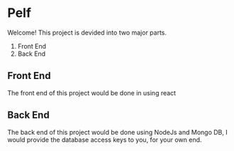 # Pelf
Welcome!
This project is devided into two major parts.
1. Front End
2. Back End

## Front End
The front end of this project would be done in using react

## Back End
The back end of this project would be done using NodeJs and Mongo DB, I would provide the database access keys to you, for your own end.
